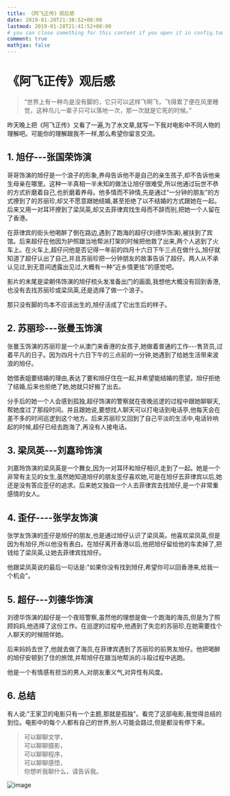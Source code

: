 ```yaml
---
title: 《阿飞正传》观后感
date: 2019-01-20T21:38:52+08:00
lastmod: 2019-01-28T21:41:52+08:00
# you can close something for this content if you open it in config.toml.
comment: true
mathjax: false
---
```



# 《阿飞正传》观后感

> “世界上有一种鸟是没有脚的，它只可以这样飞啊飞，飞得累了便在风里睡觉，这种鸟儿一辈子只可以落地一次，那一次就是它死的时候。”

昨天晚上把《阿飞正传》又看了一遍,为了水文章,就写一下我对电影中不同人物的理解吧。可能你的理解跟我不一样,那么希望你留言交流。

## 1. 旭仔---张国荣饰演

哥哥饰演的旭仔是一个浪子的形象,养母告诉他不是自己的亲生孩子,却不告诉他亲生母亲在哪里。这种一半真相一半未知的做法让旭仔很难受,所以他通过玩世不恭的方式折磨着自己,也折磨着养母。他多情而不钟情,先是通过“一分钟的朋友”的方式撩到了的苏丽珍,却又不愿意跟她结婚,甚至拒绝了以不结婚的方式跟她在一起。后来又用一对耳环撩到了梁凤英,却又去菲律宾找生母而不辞而别,把她一个人留在了香港。

在菲律宾的街头他喝醉了倒在路边,遇到了跑海的超仔(刘德华饰演),被扶到了宾馆。后来超仔在他因为护照跟当地帮派打架的时候把他救了出来,两个人逃到了火车上。在火车上,超仔问他是否记得一年前的四月十六日下午三点在做什么,旭仔就知道了超仔认出了自己,并且苏丽珍把一分钟朋友的故事告诉了超仔。两人从不承认见过,到无意间透露出见过,大概有一种“近乡情更怯”的感觉吧。

影片的末尾是梁朝伟饰演的旭仔梳头发准备出门的画面,我想他大概没有回到香港,也没有去找苏丽珍或梁凤英,还是选择了做一个浪子。

那只没有脚的鸟本不应该出生的,旭仔活成了它出生后的样子。

## 2. 苏丽珍---张曼玉饰演

张曼玉饰演的苏丽珍是一个从澳门来香港的女孩子,她做着普通的工作---售货员,过着平凡的日子。因为四月十六日下午的三点前的一分钟,她遇到了给她生活带来波浪的旭仔。

她借表姐要结婚的理由,表达了要和旭仔住在一起,并希望能结婚的愿望。旭仔拒绝了结婚,后来也拒绝了她,她就只好搬了出去。

分手后的她一个人会感到孤独,超仔饰演的警察就在夜晚巡逻的过程中跟她聊聊天,帮她度过了那段时间。并且跟她说,要想找人聊天可以打电话到电话亭,他每天会在差不多的时间巡逻到这个地方。后来苏丽珍又回到了自己平淡的生活中,电话铃响起的时候,超仔已经去跑海了,再没有人接电话。

## 3. 梁凤英---刘嘉玲饰演

刘嘉玲饰演的梁凤英是一个舞女,因为一对耳环和旭仔相识,走到了一起。她是一个非常有主见的女生,虽然她知道旭仔的朋友歪仔喜欢她,可是在旭仔去菲律宾以后,她还是没有答应歪仔的追求。后来她又独自一个人去菲律宾去找旭仔,是一个非常重感情的女人。

## 4. 歪仔----张学友饰演

张学友饰演的歪仔是旭仔的朋友,也是通过旭仔认识了梁凤英。他喜欢梁凤英,但是因为有旭仔,所以他没有表白。在旭仔离开香港以后,他把旭仔留给他的车卖掉了,把钱给了梁凤英,让她去菲律宾找旭仔。

他跟梁凤英说的最后一句话是:"如果你没有找到旭仔,希望你可以回香港来,给我一个机会"。


## 5. 超仔---刘德华饰演

刘德华饰演的超仔是一个夜班警察,虽然他的理想是做一个跑海的海员,但是为了照顾妈妈,他选择了这份工作。在巡逻的过程中,他遇到了失恋的苏丽珍,在她需要找个人聊天的时候陪伴她。

后来妈妈去世了,他就去做了海员,在菲律宾遇到了苏丽珍的前男友旭仔。他把喝醉的旭仔安顿到了住的旅馆,并帮旭仔在跟当地帮派的斗殴过程中逃跑。

他是一个有情感有担当的男人,对朋友重义气,对异性有风度。

## 6. 总结

有人说:"王家卫的电影只有一个主题,那就是孤独"。看完了这部电影,我觉得总结的到位。电影中的每个人都有自己的世界,别人可能会路过,但是都没有停下来。

> 可以聊聊文学，   
> 可以聊聊摄影，   
> 可以聊聊程序，   
> 可以聊聊感悟，   
> 你想听我聊什么，请告诉我。

![image](https://mmbiz.qpic.cn/mmbiz_jpg/IDHaWiaS8DJpDWaY4ZNTpQR4riciaVTEqPkpwGNwbmUxHUjv8licNxNlD9IEia7rCb8KYibdRWCiamYGRfetNW1CyqWTQ/0?wx_fmt=jpeg)